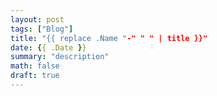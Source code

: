 ```yaml
---
layout: post
tags: ["Blog"]
title: "{{ replace .Name "-" " " | title }}"
date: {{ .Date }}
summary: "description"
math: false
draft: true
---
```


